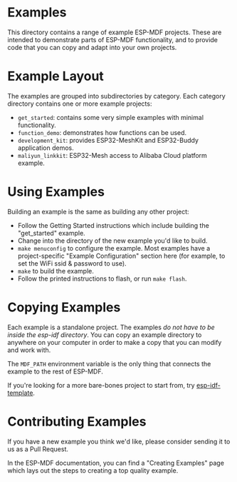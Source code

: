 # Examples

This directory contains a range of example ESP-MDF projects. These are intended to demonstrate parts of ESP-MDF functionality, and to provide code that you can copy and adapt into your own projects.

# Example Layout

The examples are grouped into subdirectories by category. Each category directory contains one or more example projects:

* `get_started`: contains some very simple examples with minimal functionality.
* `function_demo`: demonstrates how functions can be used.
* `development_kit`: provides ESP32-MeshKit and ESP32-Buddy application demos.
* `maliyun_linkkit`: ESP32-Mesh access to Alibaba Cloud platform example.

# Using Examples

Building an example is the same as building any other project:

* Follow the Getting Started instructions which include building the "get_started" example.
* Change into the directory of the new example you'd like to build.
* `make menuconfig` to configure the example. Most examples have a project-specific "Example Configuration" section here (for example, to set the WiFi ssid & password to use).
* `make` to build the example.
* Follow the printed instructions to flash, or run `make flash`.

# Copying Examples

Each example is a standalone project. The examples *do not have to be inside the esp-idf directory*. You can copy an example directory to anywhere on your computer in order to make a copy that you can modify and work with.

The `MDF_PATH` environment variable is the only thing that connects the example to the rest of ESP-MDF.

If you're looking for a more bare-bones project to start from, try [esp-idf-template](https://github.com/espressif/esp-idf-template).

# Contributing Examples

If you have a new example you think we'd like, please consider sending it to us as a Pull Request.

In the ESP-MDF documentation, you can find a "Creating Examples" page which lays out the steps to creating a top quality example.
